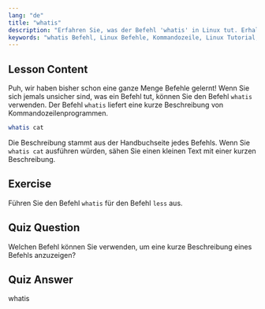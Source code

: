```yaml
---
lang: "de"
title: "whatis"
description: "Erfahren Sie, was der Befehl 'whatis' in Linux tut. Erhalten Sie schnell kurze Beschreibungen von Befehlen. Essenziell für Anfänger, um Linux-Befehle zu verstehen."
keywords: "whatis Befehl, Linux Befehle, Kommandozeile, Linux Tutorial, Linux für Anfänger, Befehlsbeschreibung, Linux Anleitung"
---
```


## Lesson Content

Puh, wir haben bisher schon eine ganze Menge Befehle gelernt! Wenn Sie sich jemals unsicher sind, was ein Befehl tut, können Sie den Befehl `whatis` verwenden. Der Befehl `whatis` liefert eine kurze Beschreibung von Kommandozeilenprogrammen.

```bash
whatis cat
```

Die Beschreibung stammt aus der Handbuchseite jedes Befehls. Wenn Sie `whatis cat` ausführen würden, sähen Sie einen kleinen Text mit einer kurzen Beschreibung.

## Exercise

Führen Sie den Befehl `whatis` für den Befehl `less` aus.

## Quiz Question

Welchen Befehl können Sie verwenden, um eine kurze Beschreibung eines Befehls anzuzeigen?

## Quiz Answer

whatis
